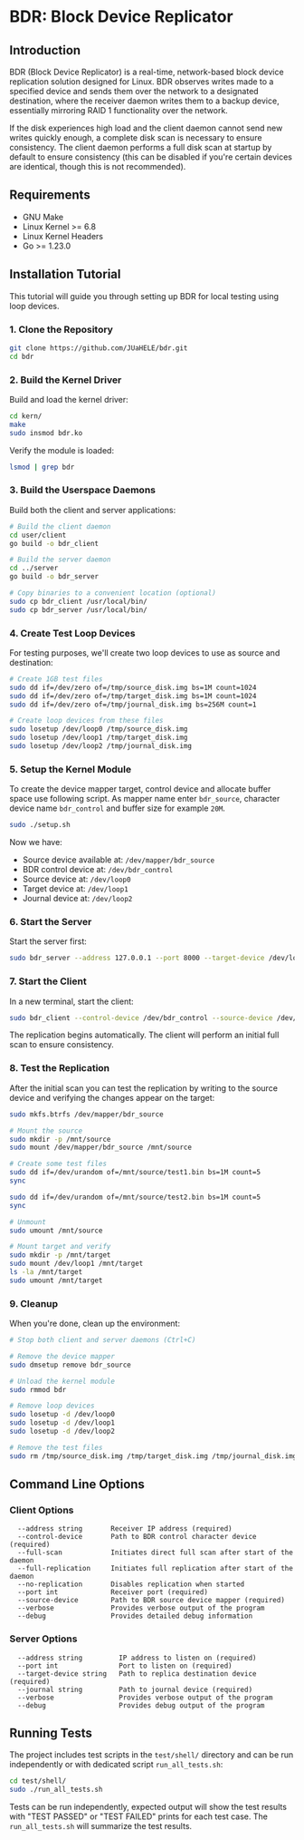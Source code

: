 # BDR: Block Device Replicator

## Introduction
BDR (Block Device Replicator) is a real-time, network-based block device replication solution designed for Linux. BDR observes writes made to a specified device and sends them over the network to a designated destination, where the receiver daemon writes them to a backup device, essentially mirroring RAID 1 functionality over the network.

If the disk experiences high load and the client daemon cannot send new writes quickly enough, a complete disk scan is necessary to ensure consistency. The client daemon performs a full disk scan at startup by default to ensure consistency (this can be disabled if you're certain devices are identical, though this is not recommended).

## Requirements

* GNU Make
* Linux Kernel >= 6.8
* Linux Kernel Headers
* Go >= 1.23.0

## Installation Tutorial

This tutorial will guide you through setting up BDR for local testing using loop devices.

### 1. Clone the Repository

```bash
git clone https://github.com/JUaHELE/bdr.git
cd bdr
```

### 2. Build the Kernel Driver

Build and load the kernel driver:

```bash
cd kern/
make
sudo insmod bdr.ko
```

Verify the module is loaded:

```bash
lsmod | grep bdr
```

### 3. Build the Userspace Daemons

Build both the client and server applications:

```bash
# Build the client daemon
cd user/client
go build -o bdr_client

# Build the server daemon
cd ../server
go build -o bdr_server

# Copy binaries to a convenient location (optional)
sudo cp bdr_client /usr/local/bin/
sudo cp bdr_server /usr/local/bin/
```

### 4. Create Test Loop Devices

For testing purposes, we'll create two loop devices to use as source and destination:

```bash
# Create 1GB test files
sudo dd if=/dev/zero of=/tmp/source_disk.img bs=1M count=1024
sudo dd if=/dev/zero of=/tmp/target_disk.img bs=1M count=1024
sudo dd if=/dev/zero of=/tmp/journal_disk.img bs=256M count=1

# Create loop devices from these files
sudo losetup /dev/loop0 /tmp/source_disk.img
sudo losetup /dev/loop1 /tmp/target_disk.img
sudo losetup /dev/loop2 /tmp/journal_disk.img
```

### 5. Setup the Kernel Module

To create the device mapper target, control device and allocate buffer space use following script. As mapper name enter `bdr_source`, character device name `bdr_control` and buffer size for example `20M`.

```bash
sudo ./setup.sh
```

Now we have:
- Source device available at: `/dev/mapper/bdr_source`
- BDR control device at: `/dev/bdr_control`
- Source device at: `/dev/loop0`
- Target device at: `/dev/loop1`
- Journal device at: `/dev/loop2`

### 6. Start the Server

Start the server first:

```bash
sudo bdr_server --address 127.0.0.1 --port 8000 --target-device /dev/loop1 --journal /dev/loop2 --verbose
```

### 7. Start the Client

In a new terminal, start the client:

```bash
sudo bdr_client --control-device /dev/bdr_control --source-device /dev/mapper/bdr_source --address 127.0.0.1 --port 8000 --verbose
```

The replication begins automatically. The client will perform an initial full scan to ensure consistency.

### 8. Test the Replication

After the initial scan you can test the replication by writing to the source device and verifying the changes appear on the target:

```bash
sudo mkfs.btrfs /dev/mapper/bdr_source

# Mount the source
sudo mkdir -p /mnt/source
sudo mount /dev/mapper/bdr_source /mnt/source

# Create some test files
sudo dd if=/dev/urandom of=/mnt/source/test1.bin bs=1M count=5
sync

sudo dd if=/dev/urandom of=/mnt/source/test2.bin bs=1M count=5
sync

# Unmount
sudo umount /mnt/source

# Mount target and verify
sudo mkdir -p /mnt/target
sudo mount /dev/loop1 /mnt/target
ls -la /mnt/target
sudo umount /mnt/target
```

### 9. Cleanup

When you're done, clean up the environment:

```bash
# Stop both client and server daemons (Ctrl+C)

# Remove the device mapper
sudo dmsetup remove bdr_source

# Unload the kernel module
sudo rmmod bdr

# Remove loop devices
sudo losetup -d /dev/loop0
sudo losetup -d /dev/loop1
sudo losetup -d /dev/loop2

# Remove the test files
sudo rm /tmp/source_disk.img /tmp/target_disk.img /tmp/journal_disk.img
```

## Command Line Options

### Client Options

```
  --address string       Receiver IP address (required)
  --control-device       Path to BDR control character device (required)
  --full-scan            Initiates direct full scan after start of the daemon
  --full-replication     Initiates full replication after start of the daemon
  --no-replication       Disables replication when started
  --port int             Receiver port (required)
  --source-device        Path to BDR source device mapper (required)
  --verbose              Provides verbose output of the program
  --debug                Provides detailed debug information
```

### Server Options

```
  --address string         IP address to listen on (required)
  --port int               Port to listen on (required)
  --target-device string   Path to replica destination device (required)
  --journal string         Path to journal device (required)
  --verbose                Provides verbose output of the program
  --debug                  Provides debug output of the program
```

## Running Tests

The project includes test scripts in the `test/shell/` directory and can be run independently or with dedicated script `run_all_tests.sh`:

```bash
cd test/shell/
sudo ./run_all_tests.sh
```

Tests can be run independently, expected output will show the test results with "TEST PASSED" or "TEST FAILED" prints for each test case. The `run_all_tests.sh` will summarize the test results.
